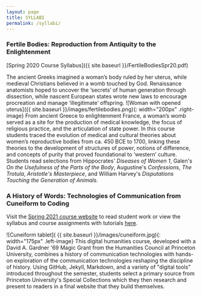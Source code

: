 ```yaml
---
layout: page
title: SYLLABI
permalink: /syllabi/
---
```


### Fertile Bodies: Reproduction from Antiquity to the Enlightenment

[Spring 2020 Course Syllabus]({{ site.baseurl }}/FertileBodiesSpr20.pdf)

The ancient Greeks imagined a woman’s body ruled by her uterus, while medieval
Christians believed in a womb touched by God. Renaissance anatomists hoped to uncover the
‘secrets’ of human generation through dissection, while nascent European states wrote
new laws to encourage procreation and manage ‘illegitimate’ offspring. ![Woman with opened uterus]({{ site.baseurl }}/images/fertilebodies.png){: width="200px" .right-image}
From ancient Greece to enlightenment France, a woman’s womb served as a site for the production of medical
knowledge, the focus of religious practice, and the articulation of state power.
In this course students traced the evolution of medical and cultural theories about women’s
reproductive bodies from ca. 450 BCE to 1700, linking these theories to the development
of structures of power, notions of difference, and concepts of purity that proved
foundational to ‘western’ culture. Students read selections from Hippocrates' _Diseases
of Women 1_, Galen's _On the Usefulness of the Parts of the Body_, Augustine's _Confessions_,
_The Trotula_, _Aristotle's Masterpiece_, and William Harvey's _Disputations
Touching the Generation of Animals_.


### A History of Words: Technologies of Communication from Cuneiform to Coding

Visit the [Spring 2021 course website](https://hum-331-princeton.github.io) to read student work or view the syllabus and course assignments with tutorials [here](https://hum-331-princeton.github.io/course).

![Cuneiform tablet]( {{ site.baseurl }}/images/cuneiform.jpg){: width="175px" .left-image} This digital humanities course, developed with a David A. Gardner '69 Magic Grant from the Humanities Council at Princeton University, combines a history of communication technologies with hands-on exploration of the communication technologies reshaping the discipline of history. Using GitHub, Jekyll, Markdown, and a variety of "digital tools" introduced throughout the semester, students select a primary source from Princeton University's Special Collections which they then research and present to readers in a final website that they build themselves.
